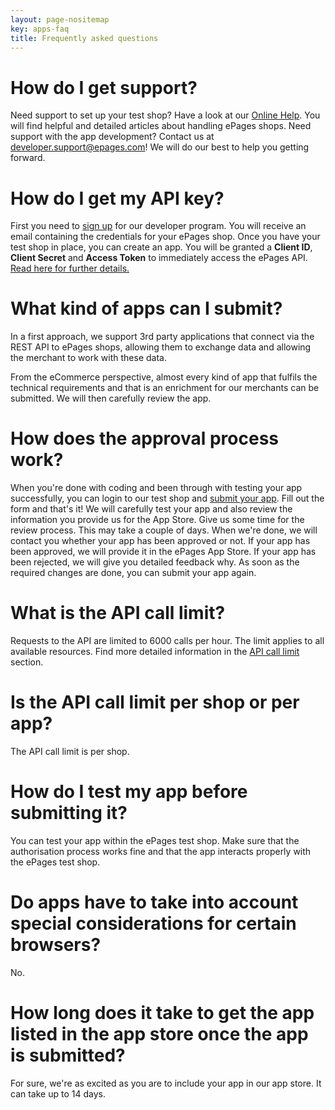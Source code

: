 ```yaml
---
layout: page-nositemap
key: apps-faq
title: Frequently asked questions
---
```


# How do I get support?

Need support to set up your test shop? Have a look at our [Online Help](https://www.online-help-center.com/). You will find helpful and detailed articles about handling ePages shops.
Need support with the app development? Contact us at [developer.support@epages.com](mailto:developer.support@epages.com)! We will do our best to help you getting forward.

# How do I get my API key?

First you need to [sign up](page:apps-overview#registration) for our developer program. You will receive an email containing the credentials for your ePages shop. Once you have your test shop in place, you can create an app. You will be granted a **Client ID**, **Client Secret** and **Access Token** to immediately access the ePages API. [Read here for further details.](page:apps-create)

# What kind of apps can I submit?

In a first approach, we support 3rd party applications that connect via the REST API to ePages shops, allowing them to exchange data and allowing the merchant to work with these data.

From the eCommerce perspective, almost every kind of app that fulfils the technical requirements and that is an enrichment for our merchants can be submitted. We will then carefully review the app.

# How does the approval process work?

When you're done with coding and been through with testing your app successfully, you can login to our test shop and [submit your app](page:apps-submit). Fill out the form and that's it! We will carefully test your app and also review the information you provide us for the App Store. Give us some time for the review process. This may take a couple of days. When we're done, we will contact you whether your app has been approved or not. If your app has been approved, we will provide it in the ePages App Store. If your app has been rejected, we will give you detailed feedback why. As soon as the required changes are done, you can submit your app again.

# What is the API call limit?

Requests to the API are limited to 6000 calls per hour. The limit applies to all available resources. Find more detailed information in the [API call limit](page:apps-api-call-limit) section.

# Is the API call limit per shop or per app?

The API call limit is per shop.

# How do I test my app before submitting it?

You can test your app within the ePages test shop. Make sure that the authorisation process works fine and that the app interacts properly with the ePages test shop.

# Do apps have to take into account special considerations for certain browsers?

No.

# How long does it take to get the app listed in the app store once the app is submitted?

For sure, we're as excited as you are to include your app in our app store. It can take up to 14 days.
